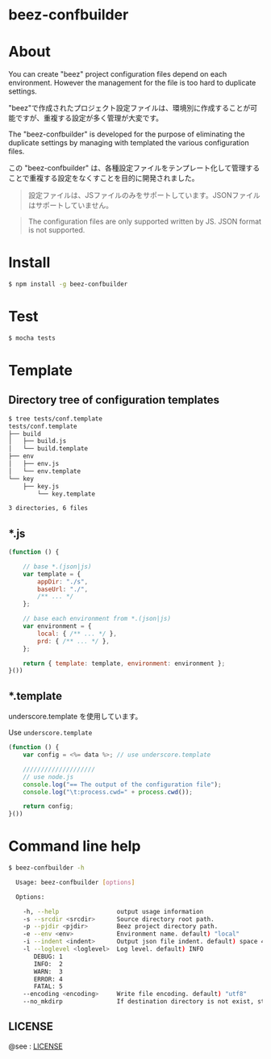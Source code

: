 beez-confbuilder
=================

# About

You can create "beez" project configuration files depend on each environment.
However the management for the file is too hard to duplicate settings.

"beez"で作成されたプロジェクト設定ファイルは、環境別に作成することが可能ですが、重複する設定が多く管理が大変です。



The "beez-confbuilder"  is developed for the purpose of eliminating the duplicate settings by managing with templated the various configuration files.


この "beez-confbuilder" は、各種設定ファイルをテンプレート化して管理することで重複する設定をなくすことを目的に開発されました。


> 設定ファイルは、JSファイルのみをサポートしています。JSONファイルはサポートしていません。


> The configuration files are only supported written by JS. JSON format is not supported.


# Install

```sh
$ npm install -g beez-confbuilder
```

# Test

```sh
$ mocha tests
```

# Template


## Directory tree of configuration templates

```sh
$ tree tests/conf.template
tests/conf.template
├── build
│   ├── build.js
│   └── build.template
├── env
│   ├── env.js
│   └── env.template
└── key
    ├── key.js
        └── key.template

3 directories, 6 files
```

## *.js

```javascript
(function () {

    // base *.(json|js)
    var template = {
        appDir: "./s",
        baseUrl: "./",
        /** ... */
    };

    // base each environment from *.(json|js)
    var environment = {
        local: { /** ... */ },
        prd: { /** ... */ },
    };

    return { template: template, environment: environment };
}())

```

## *.template

underscore.template を使用しています。

Use `underscore.template`

```javascript
(function () {
    var config = <%= data %>; // use underscore.template

    ////////////////////
    // use node.js
    console.log("== The output of the configuration file");
    console.log("\t:process.cwd=" + process.cwd());

    return config;
}())
```

# Command line help

```sh
$ beez-confbuilder -h

  Usage: beez-confbuilder [options]

  Options:

    -h, --help                output usage information
    -s --srcdir <srcdir>      Source directory root path.
    -p --pjdir <pjdir>        Beez project directory path.
    -e --env <env>            Environment name. default) "local"
    -i --indent <indent>      Output json file indent. default) space 4
    -l --loglevel <loglevel>  Log level. default) INFO
       DEBUG: 1
       INFO:  2
       WARN:  3
       ERROR: 4
       FATAL: 5
    --encoding <encoding>     Write file encoding. default) "utf8"
    --no_mkdirp               If destination directory is not exist, stop to create new one. # 出力先のディレクトリがない場合は処理を停止
```

## LICENSE

@see : [LICENSE](https://raw.github.com/fkei/beez-confbuilder/master/LICENSE)
